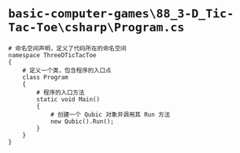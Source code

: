 # `basic-computer-games\88_3-D_Tic-Tac-Toe\csharp\Program.cs`

```
# 命名空间声明，定义了代码所在的命名空间
namespace ThreeDTicTacToe
{
    # 定义一个类，包含程序的入口点
    class Program
    {
        # 程序的入口方法
        static void Main()
        {
            # 创建一个 Qubic 对象并调用其 Run 方法
            new Qubic().Run();
        }
    }
}
```